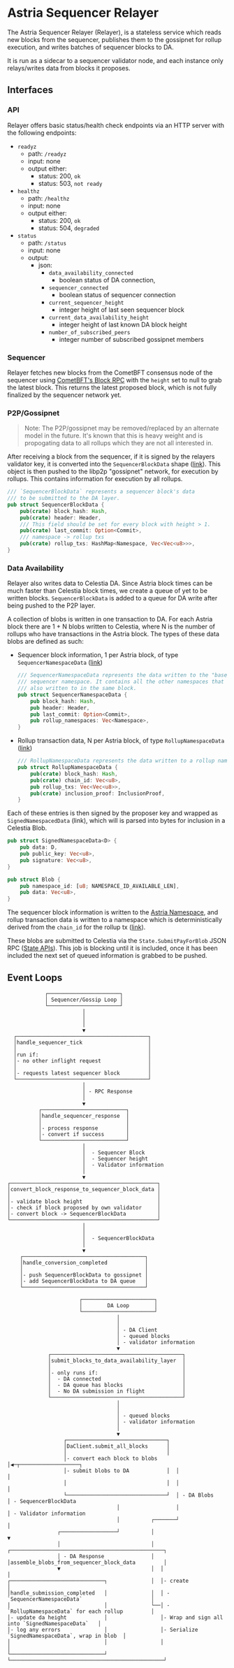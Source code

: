 # Astria Sequencer Relayer

The Astria Sequencer Relayer (Relayer), is a stateless service which reads new
blocks from the sequencer, publishes them to the gossipnet for rollup execution,
and writes batches of sequencer blocks to DA.

It is run as a sidecar to a sequencer validator node, and each instance only
relays/writes data from blocks it proposes.

## Interfaces

### API

Relayer offers basic status/health check endpoints via an HTTP server with the
following endpoints:

- `readyz`
  - path: `/readyz`
  - input: none
  - output either:
    - status: 200, `ok`
    - status: 503, `not ready`
- `healthz`
  - path: `/healthz`
  - input: none
  - output either:
    - status: 200, `ok`
    - status: 504, `degraded`
- `status`
  - path: `/status`
  - input: none
  - output:
    - json:
      - `data_availability_connected`
        - boolean status of DA connection,
      - `sequencer_connected`
        - boolean status of sequencer connection
      - `current_sequencer_height`
        - integer height of last seen sequencer block
      - `current_data_availability_height`
        - integer height of last known DA block height
      - `number_of_subscribed_peers`
        - integer number of subscribed gossipnet members

### Sequencer

Relayer fetches new blocks from the CometBFT consensus node of the sequencer
using [CometBFT's Block RPC](https://docs.cometbft.com/v0.37/spec/rpc/#block)
with the `height` set to null to grab the latest block. This returns the latest
proposed block, which is not fully finalized by the sequencer network yet.

### P2P/Gossipnet

> Note: The P2P/gossipnet may be removed/replaced by an alternate model in the
> future. It's known that this is heavy weight and is propogating data to all
> rollups which they are not all interested in.

After receiving a block from the sequencer, if it is signed by the relayers
validator key, it is converted into the `SequencerBlockData` shape
([link](https://github.com/astriaorg/astria/blob/7ebb743ed6f1d9eef69372f2cbb4ab9cbe2668b3/crates/astria-sequencer-types/src/sequencer_block_data.rs#L39-L46)).
This object is then pushed to the libp2p "gossipnet" network, for execution by
rollups. This contains information for execution by all rollups.

```rust
/// `SequencerBlockData` represents a sequencer block's data
/// to be submitted to the DA layer.
pub struct SequencerBlockData {
    pub(crate) block_hash: Hash,
    pub(crate) header: Header,
    /// This field should be set for every block with height > 1.
    pub(crate) last_commit: Option<Commit>,
    /// namespace -> rollup txs
    pub(crate) rollup_txs: HashMap<Namespace, Vec<Vec<u8>>>,
}
```

### Data Availability

Relayer also writes data to Celestia DA. Since Astria block times can be much
faster than Celestia block times, we create a queue of yet to be written blocks.
`SequencerBlockData` is added to a queue for DA write after being pushed to the
P2P layer.

A collection of blobs is written in one transaction to DA. For each Astria block
there are 1 + N blobs written to Celestia, where N is the number of rollups who
have transactions in the Astria block. The types of these data blobs are defined
as such:

- Sequencer block information, 1 per Astria block, of type
  `SequencerNamespaceData`
  ([link](https://github.com/astriaorg/astria/blob/main/crates/astria-sequencer-relayer/src/data_availability.rs#L147))

  ```rust
  /// SequencerNamespaceData represents the data written to the "base"
  /// sequencer namespace. It contains all the other namespaces that were
  /// also written to in the same block.
  pub struct SequencerNamespaceData {
      pub block_hash: Hash,
      pub header: Header,
      pub last_commit: Option<Commit>,
      pub rollup_namespaces: Vec<Namespace>,
  }
  ```

- Rollup transaction data, N per Astria block, of type `RollupNamespaceData`
  ([link](https://github.com/astriaorg/astria/blob/main/crates/astria-sequencer-relayer/src/data_availability.rs#L158))

  ```rust
  /// RollupNamespaceData represents the data written to a rollup namespace.
  pub struct RollupNamespaceData {
      pub(crate) block_hash: Hash,
      pub(crate) chain_id: Vec<u8>,
      pub rollup_txs: Vec<Vec<u8>>,
      pub(crate) inclusion_proof: InclusionProof,
  }
  ```

Each of these entries is then signed by the proposer key and wrapped as
`SignedNamespacedData` (link), which will is parsed into bytes for inclusion in
a Celestia Blob.

```rust
pub struct SignedNamespaceData<D> {
    pub data: D,
    pub public_key: Vec<u8>,
    pub signature: Vec<u8>,
}

pub struct Blob {
    pub namespace_id: [u8; NAMESPACE_ID_AVAILABLE_LEN],
    pub data: Vec<u8>,
}
```

The sequencer block information is written to the [Astria
Namespace](https://github.com/astriaorg/astria/blob/7ebb743ed6f1d9eef69372f2cbb4ab9cbe2668b3/crates/astria-sequencer-types/src/namespace.rs#L21),
and rollup transaction data is written to a namespace which is deterministically
derived from the `chain_id` for the rollup tx
([link](https://github.com/astriaorg/astria/blob/7ebb743ed6f1d9eef69372f2cbb4ab9cbe2668b3/crates/astria-sequencer-types/src/namespace.rs#L44)).

These blobs are submitted to Celestia via the `State.SubmitPayForBlob` JSON RPC
([State APIs](https://node-rpc-docs.celestia.org/#state)). This job is blocking
until it is included, once it has been included the next set of queued
information is grabbed to be pushed.

## Event Loops

```text
            ┌───────────────────────┐
            │ Sequencer/Gossip Loop │
            └───────────────────────┘
                        │
                        │
                        │
                        ▼
  ┌──────────────────────────────────────────┐
  │handle_sequencer_tick                     │
  │                                          │
  │run if:                                   │
  │- no other inflight request               │
  │                                          │
  │- requests latest sequencer block         │
  └──────────────────────────────────────────┘
                        │
                        │ - RPC Response
                        │
                        ▼
          ┌───────────────────────────┐
          │handle_sequencer_response  │
          │                           │
          │- process response         │
          │- convert if success       │
          └───────────────────────────┘
                        │
                        │  - Sequencer Block
                        │  - Sequencer height
                        │  - Validator information
                        │
                        ▼
┌───────────────────────────────────────────────┐
│convert_block_response_to_sequencer_block_data │
│                                               │
│- validate block height                        │
│- check if block proposed by own validator     │
│- convert block -> SequencerBlockData          │
└───────────────────────────────────────────────┘
                        │
                        │
                        │  - SequencerBlockData
                        │
                        ▼
    ┌───────────────────────────────────────┐
    │handle_conversion_completed            │
    │                                       │
    │- push SequencerBlockData to gossipnet │
    │- add SequencerBlockData to DA queue   │
    └───────────────────────────────────────┘
```
<!-- markdownlint-disable MD013 -->
```text
                       ┌───────────────────────┐
                       │        DA Loop        │
                       └───────────────────────┘
                                   │
                                   │
                                   │ - DA Client
                                   │ - queued blocks
                                   │ - validator information
                                   ▼
             ┌──────────────────────────────────────────┐
             │submit_blocks_to_data_availability_layer  │
             │                                          │
             │- only runs if:                           │
             │  - DA connected                          │
             │  - DA queue has blocks                   │
             │  - No DA submission in flight            │
             └──────────────────────────────────────────┘
                                   │
                                   │
                                   │ - queued blocks
                                   │ - validator information
                                   │
                                   ▼
                  ┌────────────────────────────────┐
                  │DaClient.submit_all_blocks      │
                  │                                │
                  │- convert each block to blobs   │◀─┬───────────────────┐
                  │- submit blobs to DA            │  │                   │
                  │                                │  │                   │
                  └────────────────────────────────┘  │ - DA Blobs        │ - SequencerBlockData
                                   │                  │                   │ - Validator information
                                   │          ┌───────┘                   │
                ┌──────────────────┘          │                           ▼
                │                             │  ┌─────────────────────────────────────────────────┐
                │ - DA Response               │  │assemble_blobs_from_sequencer_block_data         │
                ▼                             │  │                                                 │
┌──────────────────────────────┐              │  │- create                                         │
│handle_submission_completed   │              │  │ - `SequencerNamespaceData`                      │
│                              │              └──│ - `RollupNamespaceData` for each rollup         │
│- update da height            │                 │- Wrap and sign all into `SignedNamespaceData`   │
│- log any errors              │                 │- Serialize `SignedNamespaceData`, wrap in blob  │
│                              │                 │                                                 │
└──────────────────────────────┘                 └─────────────────────────────────────────────────┘
```
<!-- markdownlint-enable MD013 -->

